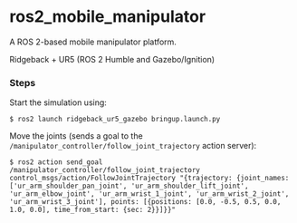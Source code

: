 # ros2_mobile_manipulator
A ROS 2-based mobile manipulator platform.

Ridgeback + UR5 (ROS 2 Humble and Gazebo/Ignition)

### Steps
Start the simulation using:

    $ ros2 launch ridgeback_ur5_gazebo bringup.launch.py
    
Move the joints (sends a goal to the `/manipulator_controller/follow_joint_trajectory` action server):

    $ ros2 action send_goal /manipulator_controller/follow_joint_trajectory control_msgs/action/FollowJointTrajectory "{trajectory: {joint_names: ['ur_arm_shoulder_pan_joint', 'ur_arm_shoulder_lift_joint', 'ur_arm_elbow_joint', 'ur_arm_wrist_1_joint', 'ur_arm_wrist_2_joint', 'ur_arm_wrist_3_joint'], points: [{positions: [0.0, -0.5, 0.5, 0.0, 1.0, 0.0], time_from_start: {sec: 2}}]}}"


